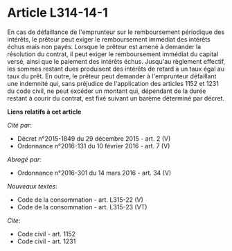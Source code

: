 # Article L314-14-1

En cas de défaillance de l'emprunteur sur le remboursement périodique des intérêts, le prêteur peut exiger le remboursement
immédiat des intérêts échus mais non payés. Lorsque le prêteur est amené à demander la résolution du contrat, il peut exiger
le remboursement immédiat du capital versé, ainsi que le paiement des intérêts échus. Jusqu'au règlement effectif, les sommes
restant dues produisent des intérêts de retard à un taux égal au taux du prêt. En outre, le prêteur peut demander à
l'emprunteur défaillant une indemnité qui, sans préjudice de l'application des articles 1152 et 1231 du code civil, ne peut
excéder un montant qui, dépendant de la durée restant à courir du contrat, est fixé suivant un barème déterminé par décret.

**Liens relatifs à cet article**

_Cité par_:

  - Décret n°2015-1849 du 29 décembre 2015 - art. 2 (V)
  - Ordonnance n°2016-131 du 10 février 2016 - art. 7 (V)

_Abrogé par_:

  - Ordonnance n°2016-301 du 14 mars 2016 - art. 34 (V)

_Nouveaux textes_:

  - Code de la consommation - art. L315-22 (V)
  - Code de la consommation - art. L315-23 (VT)

_Cite_:

  - Code civil - art. 1152
  - Code civil - art. 1231

